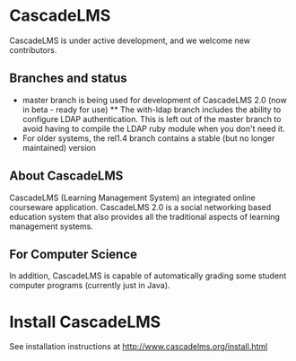 
# CascadeLMS

CascadeLMS is under active development, and we welcome new contributors.

## Branches and status

 * master branch is being used for development of CascadeLMS 2.0 (now in beta - ready for use)
 ** The with-ldap branch includes the ability to configure LDAP authentication. This is left out of the master branch to avoid having to compile the LDAP ruby module when you don't need it.
 * For older systems, the rel1.4 branch contains a stable (but no longer maintained) version

## About CascadeLMS

CascadeLMS (Learning Management System) an integrated online courseware application. CascadeLMS 2.0 is a social networking based education system that also provides all the traditional aspects of learning management systems.

## For Computer Science

In addition, CascadeLMS is capable of automatically grading some student computer programs (currently just in Java).

# Install CascadeLMS

See installation instructions at http://www.cascadelms.org/install.html
